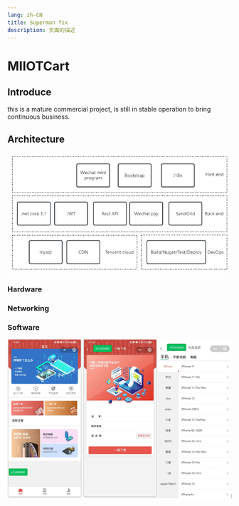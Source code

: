 ```yaml
---
lang: zh-CN
title: Superman fix
description: 页面的描述
---
```

# MIIOTCart


## Introduce

this is a mature commercial project, is still in stable operation to bring continuous business.


## Architecture
![](/img/supermanfixact.png)
### Hardware

### Networking

### Software
![](/img/superfix.png)